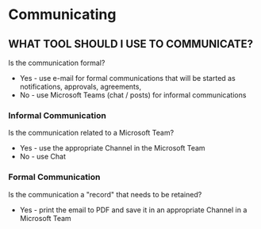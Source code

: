 # Communicating

## WHAT TOOL SHOULD I USE TO COMMUNICATE?
Is the communication formal?
- Yes - use e-mail for formal communications that will be started as notifications, approvals, agreements, 
- No - use Microsoft Teams (chat / posts) for informal communications

### Informal Communication
Is the communication related to a Microsoft Team?
- Yes - use the appropriate Channel in the Microsoft Team
- No - use Chat

### Formal Communication

Is the communication a "record" that needs to be retained?
- Yes - print the email to PDF and save it in an appropriate Channel in a Microsoft Team
